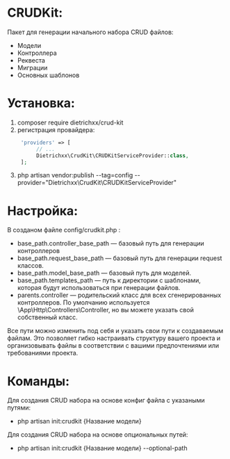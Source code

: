 # CRUDKit:
Пакет для генерации начального набора CRUD файлов:
- Модели
- Контроллера
- Реквеста
- Миграции
- Основных шаблонов

# Установка:
1. composer require dietrichxx/crud-kit
2. регистрация провайдера: 
   ```php
    'providers' => [
         // ...
         Dietrichxx\CrudKit\CRUDKitServiceProvider::class,
    ];
3. php artisan vendor:publish --tag=config --provider="Dietrichxx\CrudKit\CRUDKitServiceProvider"

# Настройка:
В созданом файле config/crudkit.php :
- base_path.controller_base_path — базовый путь для генерации контроллеров
- base_path.request_base_path — базовый путь для генерации request классов.
- base_path.model_base_path — базовый путь для моделей.
- base_path.templates_path — путь к директории с шаблонами, которая будут использоваться при генерации файлов.
- parents.controller — родительский класс для всех сгенерированных контроллеров. По умолчанию используется \App\Http\Controllers\Controller, но вы можете указать свой собственный класс.

Все пути можно изменить под себя и указать свои пути к создаваемым файлам. Это позволяет гибко настраивать структуру вашего проекта и организовывать файлы в соответствии с вашими предпочтениями или требованиями проекта.

# Команды:
Для создания CRUD набора на основе конфиг файла с указаными путями: 
 - php artisan init:crudkit {Название модели}

Для создания CRUD набора на основе опциональных путей:
 - php artisan init:crudkit {Название модели} --optional-path

